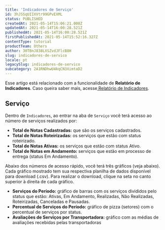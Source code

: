 ```yaml
---
title: 'Indicadores de Serviço'
id: 3hJSSqUIIXVtr99GPvEXML
status: PUBLISHED
createdAt: 2021-05-14T15:06:21.000Z
updatedAt: 2021-05-14T16:00:28.521Z
publishedAt: 2021-05-14T16:00:28.521Z
firstPublishedAt: 2021-05-14T15:52:16.327Z
contentType: tutorial
productTeam: Others
author: 30TBnJ838LXSZvdJFlcB8H
slug: indicadores-de-servico
locale: pt
legacySlug: indicadores-de-servico
subcategory: 2A1RNDhwU4kqCN3XimtaD2
---
```


<div class="alert alert-info"> 
 Esse artigo está relacionado com a funcionalidade de <b>Relatório de Indicadores</b>. Caso queira saber mais, acesse<a href="https://help.vtex.com/pt/tutorial/relatorio-de-indicadores--7lbICsrCArXDxUYeeHJ2c5">  Relatório de Indicadores</a>.
</div>

## Serviço

Dentro de `Indicadores`, ao entrar na aba de `Serviço` você terá acesso ao número de serviços realizados por:

*  __Total de Notas Cadastradas:__ que são os serviços cadastrados.
*   __Total de Notas Roteirizadas:__ os serviços que estão com status roteirizado.
*   __Total de Notas Ativas:__ os serviços que estão com status Ativo.
*  __Total de Notas em Andamento:__ serviços que estão em processo de entrega (status Em Andamento).

Abaixo dos números de acesso rápido, você terá três gráficos (veja abaixo). Cada gráfico mostrado tem  sua respectiva planilha de dados disponível para download (.csv). Para realizar o download, clique na seta no canto superior à direita de cada gráfico. 

*   **Serviços do Período:** gráfico de barras com os serviços divididos pelo status que estão: Ativas, Em Andamento, Realizadas, Não Realizadas, Roteirizadas, Canceladas e Pausadas.
*   **Percentual de Serviços do Período:** gráfico de pizza (setores) com o percentual de serviços por status.
*   **Avaliações de Serviços por Transportadora:** gráfico com as médias de avaliações recebidas pelas transportadoras
